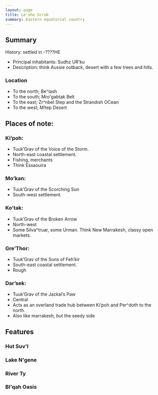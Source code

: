 ```yaml
---
layout: page
title: Le'she Scrub
summary: Eastern equatorial country
---
```


## Summary
History: settled in -????HE
- Principal inhabitants: Sudhz UR'ku
- Description: think Aussie outback, desert with a few trees and hills. 

### Location

- To the north; Be^lash
- To the south; Mro'gabtak Belt
- To the east; Zr^nbel Step and the Strandish OCean
- To the west; M!tep Desert
## Places of note:

### Ki’poh: 
- Tuuk’Grav of the Voice of the Storm.
- North-east coastal settlement.
- Fishing, merchants
- Think Essaouira

### Mo’kan:
- Tuuk’Grav of the Scorching Sun
- South-west settlement.

### Ko’tak:
- Tuuk’Grav of the Broken Arrow
- North-west
- Some Silva^truar, some Urman. Think New Marrakesh, classy open markets.

### Gre’Thor:
- Tuuk’Grav of the Sons of Feh’kir
- South-east coastal settlement.
- Rough

### Dar’sek:
- Tuuk’Grav of the Jackal’s Paw
- Central
- Acts as an overland trade hub between Ki’poh and Per^doth to the north.
- Also like marrakesh, but the seedy side

## Features

### Hut Suv'l

### Lake N'gene

### River Ty

### Bl'qah Oasis